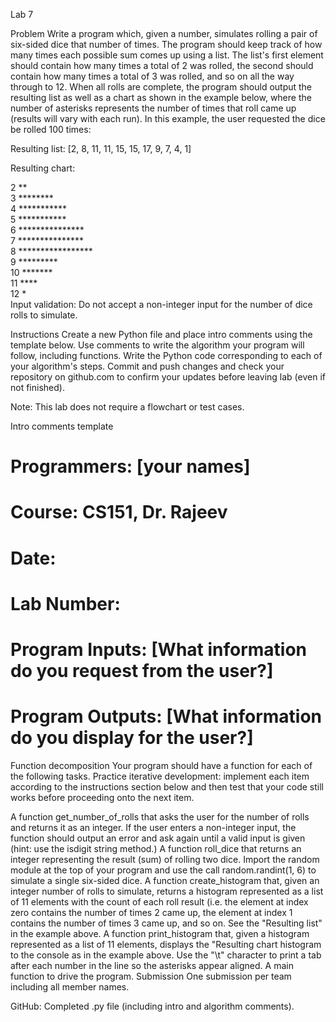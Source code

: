 Lab 7

Problem
Write a program which, given a number, simulates rolling a pair of six-sided dice that number of times. The program should keep track of how many times each possible sum comes up using a list. The list's first element should contain how many times a total of 2 was rolled, the second should contain how many times a total of 3 was rolled, and so on all the way through to 12. When all rolls are complete, the program should output the resulting list as well as a chart as shown in the example below, where the number of asterisks represents the number of times that roll came up (results will vary with each run). In this example, the user requested the dice be rolled 100 times:

Resulting list: [2, 8, 11, 11, 15, 15, 17, 9, 7, 4, 1]                                       

Resulting chart: 

2   **                                                                                                           
3   ********                                                                                                     
4   ***********                                                                                                  
5   ***********                                                                                                  
6   ***************                                                                                              
7   ***************                                                                                              
8   *****************                                                                                            
9   *********                                                                                                    
10  *******                                                                                                      
11  ****                                                                                                         
12  *   
Input validation: Do not accept a non-integer input for the number of dice rolls to simulate.

Instructions
Create a new Python file and place intro comments using the template below.
Use comments to write the algorithm your program will follow, including functions.
Write the Python code corresponding to each of your algorithm's steps.
Commit and push changes and check your repository on github.com to confirm your updates before leaving lab (even if not finished).

Note: This lab does not require a flowchart or test cases.

Intro comments template
# Programmers: [your names]
# Course: CS151, Dr. Rajeev 
# Date:
# Lab Number:
# Program Inputs: [What information do you request from the user?]
# Program Outputs: [What information do you display for the user?]
Function decomposition
Your program should have a function for each of the following tasks. Practice iterative development: implement each item according to the instructions section below and then test that your code still works before proceeding onto the next item.

A function get_number_of_rolls that asks the user for the number of rolls and returns it as an integer. If the user enters a non-integer input, the function should output an error and ask again until a valid input is given (hint: use the isdigit string method.)
A function roll_dice that returns an integer representing the result (sum) of rolling two dice. Import the random module at the top of your program and use the call random.randint(1, 6) to simulate a single six-sided dice.
A function create_histogram that, given an integer number of rolls to simulate, returns a histogram represented as a list of 11 elements with the count of each roll result (i.e. the element at index zero contains the number of times 2 came up, the element at index 1 contains the number of times 3 came up, and so on. See the "Resulting list" in the example above.
A function print_histogram that, given a histogram represented as a list of 11 elements, displays the "Resulting chart histogram to the console as in the example above. Use the "\t" character to print a tab after each number in the line so the asterisks appear aligned.
A main function to drive the program.
Submission
One submission per team including all member names.

GitHub: Completed .py file (including intro and algorithm comments).
